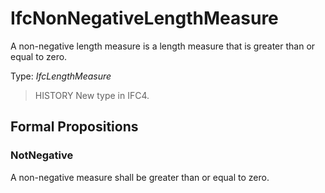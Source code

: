 # IfcNonNegativeLengthMeasure

A non-negative length measure is a length measure that is greater than or equal to zero.

Type: _IfcLengthMeasure_

> HISTORY  New type in IFC4.

## Formal Propositions

### NotNegative
A non-negative measure shall be greater than or equal to zero.
